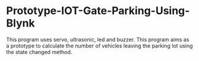 # Prototype-IOT-Gate-Parking-Using-Blynk
This program uses servo, ultrasonic, led and buzzer. This program aims as a prototype to calculate the number of vehicles leaving the parking lot using the state changed method.
